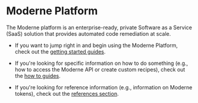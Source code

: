 # Moderne Platform

The Moderne platform is an enterprise-ready, private Software as a Service (SaaS) solution that provides automated code remediation at scale.

* If you want to jump right in and begin using the Moderne Platform, check out the [getting started guides](getting-started/README.md).

* If you're looking for specific information on how to do something (e.g., how to access the Moderne API or create custom recipes), check out the [how to guides](how-to-guides/README.md).

* If you're looking for reference information (e.g., information on Moderne tokens), check out the [references section](references/README.md).